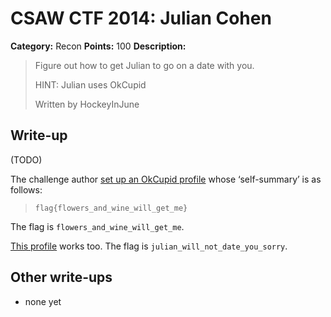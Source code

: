 # CSAW CTF 2014: Julian Cohen

**Category:** Recon
**Points:** 100
**Description:**

> Figure out how to get Julian to go on a date with you.
>
> HINT: Julian uses OkCupid
>
> Written by HockeyInJune

## Write-up

(TODO)

The challenge author [set up an OkCupid profile](http://www.okcupid.com/profile/hockeyinjune) whose ‘self-summary’ is as follows:

> `flag{flowers_and_wine_will_get_me}`

The flag is `flowers_and_wine_will_get_me`.

[This profile](http://www.okcupid.com/profile/TheJulianCohen) works too. The flag is `julian_will_not_date_you_sorry`.

## Other write-ups

* none yet
